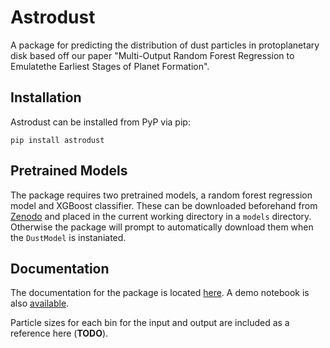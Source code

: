 # Astrodust

A package for predicting the distribution of dust particles in protoplanetary disk based off our paper "Multi-Output Random Forest Regression to Emulatethe Earliest Stages of Planet Formation".

## Installation

Astrodust can be installed from PyP via pip: 

`pip install astrodust`

## Pretrained Models

The package requires two pretrained models, a random forest regression model and XGBoost classifier. These can be downloaded beforehand from [Zenodo](https://zenodo.org/record/4662910#.YGx_bGRue3I) and placed in the current working directory in a `models` directory. Otherwise the package will prompt to automatically download them when the `DustModel` is instaniated.

## Documentation

The documentation for the package is located [here](https://kehoffman3.github.io/astrodust/docs/astrodust.html). A demo notebook is also [available](https://github.com/kehoffman3/astrodust/blob/master/demo/demo.ipynb).

Particle sizes for each bin for the input and output are included as a reference here (**TODO**).

